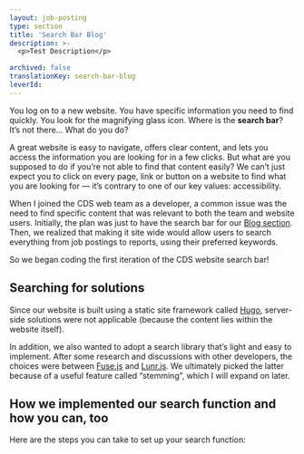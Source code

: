 ```yaml
---
layout: job-posting
type: section
title: 'Search Bar Blog'
description: >-
  <p>Test Description</p>

archived: false
translationKey: search-bar-blog
leverId: 
---
```



<p>You log on to a new website. You have specific information you need to find quickly. You look for the magnifying glass icon. Where is the&nbsp;<strong>search bar</strong>? It’s not there… What do you do?</p>



<p>A great website is easy to navigate, offers clear content, and lets you access the information you are looking for in a few clicks. But what are you supposed to do if you’re not able to find that content easily? We can’t just expect you to click on every page, link or button on a website to find what you are looking for — it’s contrary to one of our key values: accessibility.</p>



<p>When I joined the CDS web team as a developer, a common issue was the need to find specific content that was relevant to both the team and website users. Initially, the plan was just to have the search bar for our&nbsp;<a href="https://digital.canada.ca/blog/" target="_blank" rel="noreferrer noopener">Blog section</a>. Then, we realized that making it site wide would allow users to search everything from job postings to reports, using their preferred keywords.</p>



<p>So we began coding the first iteration of the CDS website search bar!</p>



<h2 id="searching-for-solutions"><strong>Searching for solutions</strong></h2>



<p>Since our website is built using a static site framework called&nbsp;<a href="https://gohugo.io/commands/hugo_server/" target="_blank" rel="noreferrer noopener">Hugo</a>, server-side solutions were not applicable (because the content lies within the website itself).</p>



<p>In addition, we also wanted to adopt a search library that’s light and easy to implement. After some research and discussions with other developers, the choices were between&nbsp;<a href="https://fusejs.io/" target="_blank" rel="noreferrer noopener">Fuse.js</a>&nbsp;and&nbsp;<a href="https://lunrjs.com/" target="_blank" rel="noreferrer noopener">Lunr.js</a>. We ultimately picked the latter because of a useful feature called “stemming”, which I will expand on later.</p>



<h2 id="how-we-implemented-our-search-function-and-how-you-can-too"><strong>How we implemented our search function and how you can, too</strong></h2>



<p>Here are the steps you can take to set up your search function:</p>


